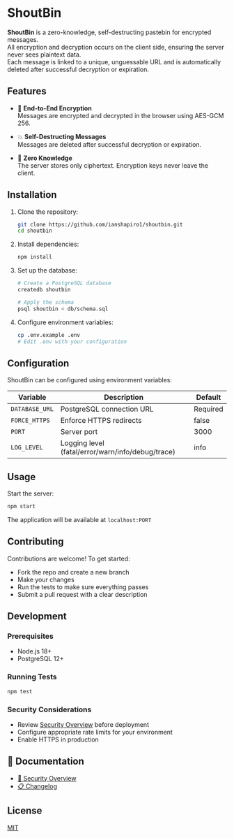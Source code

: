 # ShoutBin

**ShoutBin** is a zero-knowledge, self-destructing pastebin for encrypted messages.  
All encryption and decryption occurs on the client side, ensuring the server never sees plaintext data.  
Each message is linked to a unique, unguessable URL and is automatically deleted after successful decryption or expiration.

## Features

- 🔐 **End-to-End Encryption**  
  Messages are encrypted and decrypted in the browser using AES-GCM 256.

- 💥 **Self-Destructing Messages**  
  Messages are deleted after successful decryption or expiration.

- 🧠 **Zero Knowledge**  
  The server stores only ciphertext. Encryption keys never leave the client.


## Installation

1. Clone the repository:
   ```bash
   git clone https://github.com/ianshapiro1/shoutbin.git
   cd shoutbin
   ```

2. Install dependencies:
   ```bash
   npm install
   ```

3. Set up the database:
   ```bash
   # Create a PostgreSQL database
   createdb shoutbin

   # Apply the schema
   psql shoutbin < db/schema.sql
   ```

4. Configure environment variables:
   ```bash
   cp .env.example .env
   # Edit .env with your configuration
   ```

## Configuration

ShoutBin can be configured using environment variables:

| Variable | Description | Default |
|----------|-------------|---------|
| `DATABASE_URL` | PostgreSQL connection URL | Required |
| `FORCE_HTTPS` | Enforce HTTPS redirects | false |
| `PORT` | Server port | 3000 |
| `LOG_LEVEL` | Logging level (fatal/error/warn/info/debug/trace) | info |

## Usage

Start the server:
```bash
npm start
```

The application will be available at `localhost:PORT`

## Contributing

Contributions are welcome! To get started:

- Fork the repo and create a new branch
- Make your changes
- Run the tests to make sure everything passes
- Submit a pull request with a clear description

## Development

### Prerequisites
- Node.js 18+
- PostgreSQL 12+

### Running Tests
```bash
npm test
```

### Security Considerations
- Review [Security Overview](docs/SECURITY.md) before deployment
- Configure appropriate rate limits for your environment
- Enable HTTPS in production

## 📖 Documentation

- [🔐 Security Overview](docs/SECURITY.md)  
- [📋 Changelog](CHANGELOG.md)  

## License

[MIT](LICENSE)  